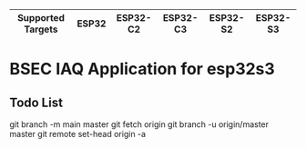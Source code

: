 | Supported Targets | ESP32 | ESP32-C2 | ESP32-C3 | ESP32-S2 | ESP32-S3 |
| ----------------- | ----- | -------- | -------- | -------- | -------- |

# BSEC IAQ Application for esp32s3

## Todo List


git branch -m main master
git fetch origin
git branch -u origin/master master
git remote set-head origin -a